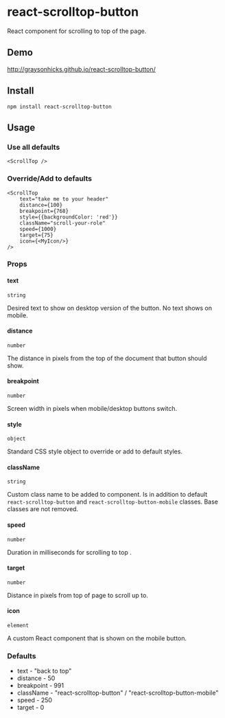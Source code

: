 # react-scrolltop-button

React component for scrolling to top of the page.

## Demo

http://graysonhicks.github.io/react-scrolltop-button/

## Install

`npm install react-scrolltop-button`

## Usage

### Use all defaults

`<ScrollTop />`

### Override/Add to defaults

```
<ScrollTop
    text="take me to your header"
    distance={100}
    breakpoint={768}
    style={{backgroundColor: 'red'}}
    className="scroll-your-role"
    speed={1000}
    target={75}
    icon={<MyIcon/>}
/>
```

### Props

#### text

`string`

Desired text to show on desktop version of the button. No text shows on mobile.

#### distance

`number`

The distance in pixels from the top of the document that button should show.

#### breakpoint

`number`

Screen width in pixels when mobile/desktop buttons switch.

#### style

`object`

Standard CSS style object to override or add to default styles.

#### className

`string`

Custom class name to be added to component. Is in addition to default `react-scrolltop-button` and `react-scrolltop-button-mobile` classes. Base classes are not removed.

#### speed

`number`

Duration in milliseconds for scrolling to top .

#### target

`number`

Distance in pixels from top of page to scroll up to.

#### icon

`element`

A custom React component that is shown on the mobile button.

### Defaults

* text - "back to top"
* distance - 50
* breakpoint - 991
* className - "react-scrolltop-button" / "react-scrolltop-button-mobile"
* speed - 250
* target - 0
